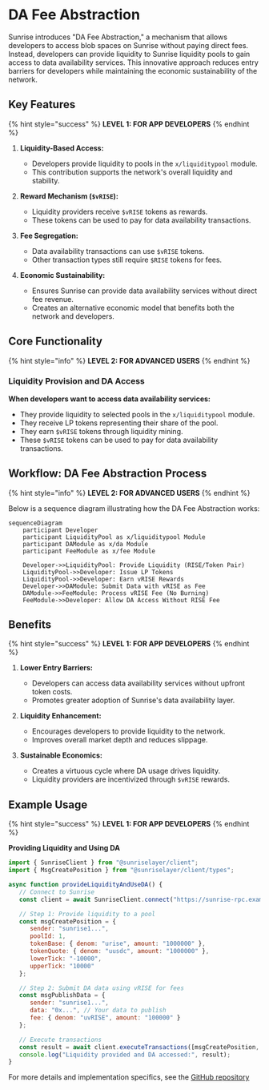 # DA Fee Abstraction

Sunrise introduces "DA Fee Abstraction," a mechanism that allows developers to access blob spaces on Sunrise without paying direct fees. Instead, developers can provide liquidity to Sunrise liquidity pools to gain access to data availability services. This innovative approach reduces entry barriers for developers while maintaining the economic sustainability of the network.

## Key Features

{% hint style="success" %}
**LEVEL 1: FOR APP DEVELOPERS**
{% endhint %}

1. **Liquidity-Based Access:**

   - Developers provide liquidity to pools in the `x/liquiditypool` module.
   - This contribution supports the network's overall liquidity and stability.


2. **Reward Mechanism (`$vRISE`):**

   - Liquidity providers receive `$vRISE` tokens as rewards.
   - These tokens can be used to pay for data availability transactions.


3. **Fee Segregation:**

   - Data availability transactions can use `$vRISE` tokens.
   - Other transaction types still require `$RISE` tokens for fees.


4. **Economic Sustainability:**

   - Ensures Sunrise can provide data availability services without direct fee revenue.
   - Creates an alternative economic model that benefits both the network and developers.

## Core Functionality

{% hint style="info" %}
**LEVEL 2: FOR ADVANCED USERS**
{% endhint %}

### Liquidity Provision and DA Access

**When developers want to access data availability services:**

- They provide liquidity to selected pools in the `x/liquiditypool` module.
- They receive LP tokens representing their share of the pool.
- They earn `$vRISE` tokens through liquidity mining.
- These `$vRISE` tokens can be used to pay for data availability transactions.

## Workflow: DA Fee Abstraction Process

{% hint style="info" %}
**LEVEL 2: FOR ADVANCED USERS**
{% endhint %}

Below is a sequence diagram illustrating how the DA Fee Abstraction works:

```mermaid
sequenceDiagram
    participant Developer
    participant LiquidityPool as x/liquiditypool Module
    participant DAModule as x/da Module
    participant FeeModule as x/fee Module

    Developer->>LiquidityPool: Provide Liquidity (RISE/Token Pair)
    LiquidityPool->>Developer: Issue LP Tokens
    LiquidityPool->>Developer: Earn vRISE Rewards
    Developer->>DAModule: Submit Data with vRISE as Fee
    DAModule->>FeeModule: Process vRISE Fee (No Burning)
    FeeModule->>Developer: Allow DA Access Without RISE Fee
```

## Benefits

{% hint style="success" %}
**LEVEL 1: FOR APP DEVELOPERS**
{% endhint %}

1. **Lower Entry Barriers:**

   - Developers can access data availability services without upfront token costs.
   - Promotes greater adoption of Sunrise's data availability layer.


2. **Liquidity Enhancement:**

   - Encourages developers to provide liquidity to the network.
   - Improves overall market depth and reduces slippage.


3. **Sustainable Economics:**

   - Creates a virtuous cycle where DA usage drives liquidity.
   - Liquidity providers are incentivized through `$vRISE` rewards.

## Example Usage

{% hint style="success" %}
**LEVEL 1: FOR APP DEVELOPERS**
{% endhint %}

**Providing Liquidity and Using DA**

```javascript
import { SunriseClient } from "@sunriselayer/client";
import { MsgCreatePosition } from "@sunriselayer/client/types";

async function provideLiquidityAndUseDA() {
   // Connect to Sunrise
   const client = await SunriseClient.connect("https://sunrise-rpc.example.com");

   // Step 1: Provide liquidity to a pool
   const msgCreatePosition = {
      sender: "sunrise1...",
      poolId: 1,
      tokenBase: { denom: "urise", amount: "1000000" },
      tokenQuote: { denom: "uusdc", amount: "1000000" },
      lowerTick: "-10000",
      upperTick: "10000"
   };

   // Step 2: Submit DA data using vRISE for fees
   const msgPublishData = {
      sender: "sunrise1...",
      data: "0x...", // Your data to publish
      fee: { denom: "uvRISE", amount: "100000" }
   };

   // Execute transactions
   const result = await client.executeTransactions([msgCreatePosition, msgPublishData]);
   console.log("Liquidity provided and DA accessed:", result);
}
```

For more details and implementation specifics, see the [GitHub repository](https://github.com/sunriselayer/sunrise/tree/liquidstaking/x/liquiditypool)